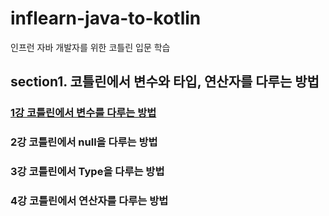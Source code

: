 # inflearn-java-to-kotlin
인프런 자바 개발자를 위한 코틀린 입문 학습

## section1. 코틀린에서 변수와 타입, 연산자를 다루는 방법

### [1강 코틀린에서 변수를 다루는 방법](https://github.com/dmswl0311/inflearn-java-to-kotlin/blob/main/section1/section1-1.md)

### 2강 코틀린에서 null을 다루는 방법

### 3강 코틀린에서 Type을 다루는 방법

### 4강 코틀린에서 연산자를 다루는 방법
